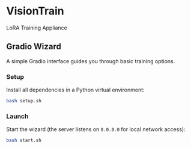 # VisionTrain
LoRA Training Appliance

## Gradio Wizard

A simple Gradio interface guides you through basic training options.

### Setup

Install all dependencies in a Python virtual environment:

```bash
bash setup.sh
```

### Launch

Start the wizard (the server listens on `0.0.0.0` for local network access):

```bash
bash start.sh
```

